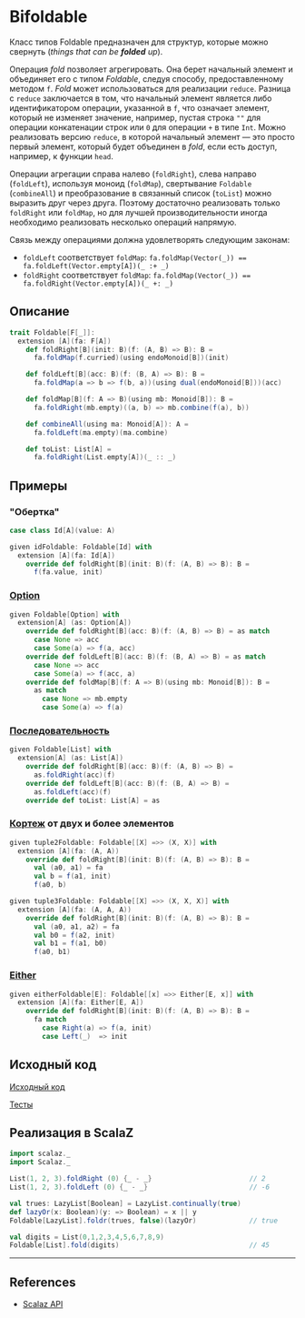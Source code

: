 # Bifoldable

Класс типов Foldable предназначен для структур, которые можно свернуть (_things that can be **folded** up_).

Операция _fold_ позволяет агрегировать.
Она берет начальный элемент и объединяет его с типом _Foldable_, следуя способу, предоставленному методом `f`.
_Fold_ может использоваться для реализации `reduce`.
Разница с `reduce` заключается в том,
что начальный элемент является либо идентификатором операции, указанной в `f`,
что означает элемент, который не изменяет значение,
например, пустая строка `""` для операции конкатенации строк или `0` для операции `+` в типе `Int`.
Можно реализовать версию `reduce`, в которой начальный элемент —
это просто первый элемент, который будет объединен в _fold_,
если есть доступ, например, к функции `head`.

Операции агрегации справа налево (`foldRight`), слева направо (`foldLeft`), используя моноид (`foldMap`),
свертывание `Foldable` (`combineAll`) и преобразование в связанный список (`toList`) можно выразить друг через друга.
Поэтому достаточно реализовать только `foldRight` или `foldMap`, но для лучшей производительности иногда
необходимо реализовать несколько операций напрямую.

Связь между операциями должна удовлетворять следующим законам:
- `foldLeft` соответствует `foldMap`: `fa.foldMap(Vector(_)) == fa.foldLeft(Vector.empty[A])(_ :+ _)`
- `foldRight` соответствует `foldMap`: `fa.foldMap(Vector(_)) == fa.foldRight(Vector.empty[A])(_ +: _)`


## Описание

```scala
trait Foldable[F[_]]:
  extension [A](fa: F[A])
    def foldRight[B](init: B)(f: (A, B) => B): B =
      fa.foldMap(f.curried)(using endoMonoid[B])(init)

    def foldLeft[B](acc: B)(f: (B, A) => B): B =
      fa.foldMap(a => b => f(b, a))(using dual(endoMonoid[B]))(acc)

    def foldMap[B](f: A => B)(using mb: Monoid[B]): B =
      fa.foldRight(mb.empty)((a, b) => mb.combine(f(a), b))

    def combineAll(using ma: Monoid[A]): A =
      fa.foldLeft(ma.empty)(ma.combine)

    def toList: List[A] =
      fa.foldRight(List.empty[A])(_ :: _)
```

## Примеры

### "Обертка"

```scala
case class Id[A](value: A)

given idFoldable: Foldable[Id] with
  extension [A](fa: Id[A])
    override def foldRight[B](init: B)(f: (A, B) => B): B =
      f(fa.value, init)
```

### [Option](../../scala/fp/functional-error-handling)

```scala
given Foldable[Option] with
  extension[A] (as: Option[A])
    override def foldRight[B](acc: B)(f: (A, B) => B) = as match
      case None => acc
      case Some(a) => f(a, acc)
    override def foldLeft[B](acc: B)(f: (B, A) => B) = as match
      case None => acc
      case Some(a) => f(acc, a)
    override def foldMap[B](f: A => B)(using mb: Monoid[B]): B =
      as match
        case None => mb.empty
        case Some(a) => f(a)
```

### [Последовательность](../../scala/collections)

```scala
given Foldable[List] with
  extension[A] (as: List[A])
    override def foldRight[B](acc: B)(f: (A, B) => B) =
      as.foldRight(acc)(f)
    override def foldLeft[B](acc: B)(f: (B, A) => B) =
      as.foldLeft(acc)(f)
    override def toList: List[A] = as
```

### [Кортеж](../../scala/collections/tuple) от двух и более элементов

```scala
given tuple2Foldable: Foldable[[X] =>> (X, X)] with
  extension [A](fa: (A, A))
    override def foldRight[B](init: B)(f: (A, B) => B): B =
      val (a0, a1) = fa
      val b = f(a1, init)
      f(a0, b)

given tuple3Foldable: Foldable[[X] =>> (X, X, X)] with
  extension [A](fa: (A, A, A))
    override def foldRight[B](init: B)(f: (A, B) => B): B =
      val (a0, a1, a2) = fa
      val b0 = f(a2, init)
      val b1 = f(a1, b0)
      f(a0, b1)
```

### [Either](../../fp/handling-errors)

```scala
given eitherFoldable[E]: Foldable[[x] =>> Either[E, x]] with
  extension [A](fa: Either[E, A])
    override def foldRight[B](init: B)(f: (A, B) => B): B =
      fa match
        case Right(a) => f(a, init)
        case Left(_)  => init
```

## Исходный код

[Исходный код](https://gitflic.ru/project/artemkorsakov/scalabook/blob?file=examples%2Fsrc%2Fmain%2Fscala%2Ftypeclass%2Fmonad%2FFoldable.scala&plain=1)

[Тесты](https://gitflic.ru/project/artemkorsakov/scalabook/blob?file=examples%2Fsrc%2Ftest%2Fscala%2Ftypeclass%2Fmonad%2FFoldableSuite.scala)


## Реализация в ScalaZ

```scala
import scalaz._
import Scalaz._

List(1, 2, 3).foldRight (0) {_ - _}                        // 2
List(1, 2, 3).foldLeft (0) {_ - _}                         // -6

val trues: LazyList[Boolean] = LazyList.continually(true)
def lazyOr(x: Boolean)(y: => Boolean) = x || y
Foldable[LazyList].foldr(trues, false)(lazyOr)             // true

val digits = List(0,1,2,3,4,5,6,7,8,9)
Foldable[List].fold(digits)                                // 45
```


---

## References

- [Scalaz API](https://javadoc.io/doc/org.scalaz/scalaz-core_3/7.3.6/scalaz/Bifoldable.html)
